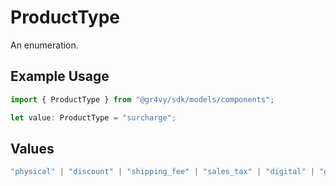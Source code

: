 # ProductType

An enumeration.

## Example Usage

```typescript
import { ProductType } from "@gr4vy/sdk/models/components";

let value: ProductType = "surcharge";
```

## Values

```typescript
"physical" | "discount" | "shipping_fee" | "sales_tax" | "digital" | "gift_card" | "store_credit" | "surcharge"
```